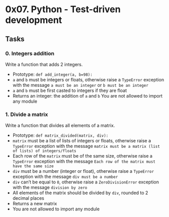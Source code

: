 # 0x07. Python - Test-driven development
## Tasks
### 0. Integers addition
Write a function that adds 2 integers.

- Prototype: `def add_integer(a, b=98):`
- `a` and `b` must be integers or floats, otherwise raise a `TypeError` exception with the message `a must be an integer` or `b must be an integer`
- `a` and `b` must be first casted to integers if they are float
- Returns an integer: the addition of `a` and `b`
You are not allowed to import any module

### 1. Divide a matrix
Write a function that divides all elements of a matrix.

- Prototype: `def matrix_divided(matrix, div):`
- `matrix` must be a list of lists of integers or floats, otherwise raise a `TypeError` exception with the message `matrix must be a matrix (list of lists) of integers/floats`
- Each row of the `matrix` must be of the same size, otherwise raise a `TypeError` exception with the message `Each row of the matrix must have the same size`
- `div` must be a number (integer or float), otherwise raise a `TypeError` exception with the message `div must be a number`
- `div` can’t be equal to `0`, otherwise raise a `ZeroDivisionError` exception with the message `division by zero`
- All elements of the matrix should be divided by `div`, rounded to 2 decimal places
- Returns a new matrix
- You are not allowed to import any module
